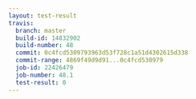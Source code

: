 ```yaml
---
layout: test-result
travis:
  branch: master
  build-id: 14832902
  build-number: 48
  commit: 0c4fcd5309793963d53f728c1a51d4302615d338
  commit-range: 4869f49d9d91...0c4fcd530979
  job-id: 22426479
  job-number: 48.1
  test-result: 0
---
```

